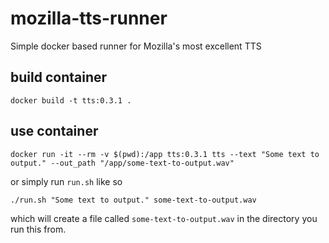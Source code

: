 # mozilla-tts-runner
Simple docker based runner for Mozilla's most excellent TTS

## build container

```
docker build -t tts:0.3.1 .

```

## use container

```
docker run -it --rm -v $(pwd):/app tts:0.3.1 tts --text "Some text to output." --out_path "/app/some-text-to-output.wav"

```
or simply run `run.sh` like so
```
./run.sh "Some text to output." some-text-to-output.wav

```
which will create a file called `some-text-to-output.wav` in the directory you run this from.
